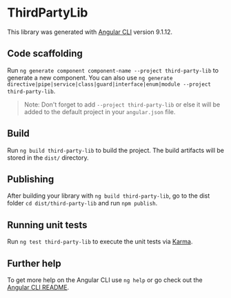 # ThirdPartyLib

This library was generated with [Angular CLI](https://github.com/angular/angular-cli) version 9.1.12.

## Code scaffolding

Run `ng generate component component-name --project third-party-lib` to generate a new component. You can also use `ng generate directive|pipe|service|class|guard|interface|enum|module --project third-party-lib`.
> Note: Don't forget to add `--project third-party-lib` or else it will be added to the default project in your `angular.json` file. 

## Build

Run `ng build third-party-lib` to build the project. The build artifacts will be stored in the `dist/` directory.

## Publishing

After building your library with `ng build third-party-lib`, go to the dist folder `cd dist/third-party-lib` and run `npm publish`.

## Running unit tests

Run `ng test third-party-lib` to execute the unit tests via [Karma](https://karma-runner.github.io).

## Further help

To get more help on the Angular CLI use `ng help` or go check out the [Angular CLI README](https://github.com/angular/angular-cli/blob/master/README.md).
